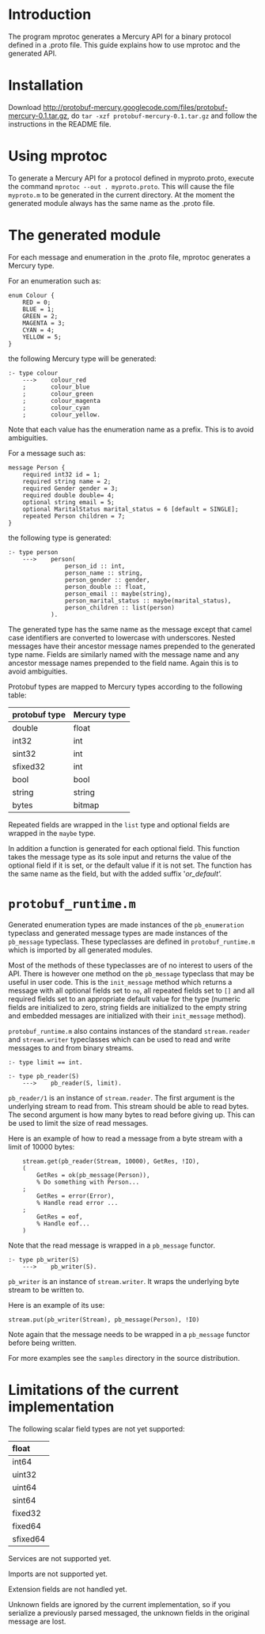 # Introduction #

The program mprotoc generates a Mercury API for a binary protocol defined in a .proto file.  This guide explains how to use mprotoc and the generated API.

# Installation #

Download http://protobuf-mercury.googlecode.com/files/protobuf-mercury-0.1.tar.gz, do `tar -xzf protobuf-mercury-0.1.tar.gz` and follow the instructions in the README file.

# Using mprotoc #

To generate a Mercury API for a protocol defined in myproto.proto, execute the command `mprotoc --out . myproto.proto`.  This will cause the file `myproto.m` to be generated in the current directory.  At the moment the generated module always has the same name as the .proto file.

# The generated module #

For each message and enumeration in the .proto file, mprotoc generates a Mercury type.

For an enumeration such as:
```
enum Colour {
    RED = 0;
    BLUE = 1;
    GREEN = 2;
    MAGENTA = 3;
    CYAN = 4;
    YELLOW = 5;
}
```
the following Mercury type will be generated:
```
:- type colour
    --->    colour_red
    ;       colour_blue
    ;       colour_green
    ;       colour_magenta
    ;       colour_cyan
    ;       colour_yellow.
```
Note that each value has the enumeration name as a prefix.  This is to avoid ambiguities.

For a message such as:
```
message Person {
    required int32 id = 1;
    required string name = 2;
    required Gender gender = 3;
    required double double= 4;
    optional string email = 5;
    optional MaritalStatus marital_status = 6 [default = SINGLE];
    repeated Person children = 7;
}
```
the following type is generated:
```
:- type person
    --->    person(
                person_id :: int,
                person_name :: string,
                person_gender :: gender,
                person_double :: float,
                person_email :: maybe(string),
                person_marital_status :: maybe(marital_status),
                person_children :: list(person)
            ).
```

The generated type has the same name as the message except that camel case identifiers are converted to lowercase with underscores.  Nested messages have their ancestor message names prepended to the generated type name.  Fields are similarly named with the message name and any ancestor message names prepended to the field name.  Again this is to avoid ambiguities.

Protobuf types are mapped to Mercury types according to the following table:

| **protobuf type** | **Mercury type** |
|:------------------|:-----------------|
| double          | float          |
| int32           | int            |
| sint32          | int            |
| sfixed32        | int            |
| bool            | bool           |
| string          | string         |
| bytes           | bitmap         |

Repeated fields are wrapped in the `list` type and optional fields are wrapped in the `maybe` type.

In addition a function is generated for each optional field.  This function takes the message type as its sole input and returns the value of the optional field if it is set, or the default value if it is not set.  The function has the same name as the field, but with the added suffix '_or\_default'._

# `protobuf_runtime.m` #

Generated enumeration types are made instances of the `pb_enumeration` typeclass and generated message types are made instances of the `pb_message` typeclass.  These typeclasses are defined in `protobuf_runtime.m` which is imported by all generated modules.

Most of the methods of these typeclasses are of no interest to users of the API.  There is however one method on the `pb_message` typeclass that may be useful in user code.  This is the `init_message` method which returns a message with all optional fields set to `no`, all repeated fields set to `[]` and all required fields set to an appropriate default value for the type (numeric fields are initialized to zero, string fields are initialized to the empty string and embedded messages are initialized with their `init_message` method).

`protobuf_runtime.m` also contains instances of the standard `stream.reader` and `stream.writer` typeclasses which can be used to read and write messages to and from binary streams.

```
:- type limit == int.

:- type pb_reader(S)
    --->    pb_reader(S, limit).
```

`pb_reader/1` is an instance of `stream.reader`.  The first argument is the underlying stream to read from.  This stream should be able to read bytes.  The second argument is how many bytes to read before giving up.  This can be used to limit the size of read messages.

Here is an example of how to read a message from a byte stream with a limit of 10000 bytes:
```
    stream.get(pb_reader(Stream, 10000), GetRes, !IO),
    (
        GetRes = ok(pb_message(Person)),
        % Do something with Person...
    ;
        GetRes = error(Error),
        % Handle read error ...
    ;
        GetRes = eof,
        % Handle eof...
    )
```
Note that the read message is wrapped in a `pb_message` functor.

```
:- type pb_writer(S)
    --->    pb_writer(S).
```

`pb_writer` is an instance of `stream.writer`.  It wraps the underlying byte stream to be written to.

Here is an example of its use:
```
stream.put(pb_writer(Stream), pb_message(Person), !IO)
```

Note again that the message needs to be wrapped in a `pb_message` functor before being written.

For more examples see the `samples` directory in the source distribution.

# Limitations of the current implementation #

The following scalar field types are not yet supported:

| float |
|:------|
| int64 |
| uint32 |
| uint64 |
| sint64 |
| fixed32 |
| fixed64 |
| sfixed64 |

Services are not supported yet.

Imports are not supported yet.

Extension fields are not handled yet.

Unknown fields are ignored by the current implementation, so if you serialize a previously parsed messaged, the unknown fields in the original message are lost.